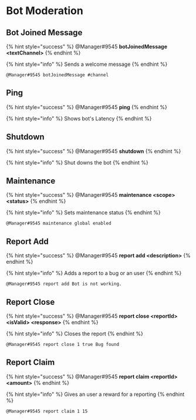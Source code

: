 # Bot Moderation

## Bot Joined Message

{% hint style="success" %}
@Manager\#9545 **botJoinedMessage &lt;textChannel&gt;**
{% endhint %}

{% hint style="info" %}
Sends a welcome message
{% endhint %}

```text
@Manager#9545 botJoinedMessage #channel
```

## Ping

{% hint style="success" %}
@Manager\#9545 **ping**
{% endhint %}

{% hint style="info" %}
Shows bot's Latency
{% endhint %}

## Shutdown

{% hint style="success" %}
@Manager\#9545 **shutdown**
{% endhint %}

{% hint style="info" %}
Shut downs the bot
{% endhint %}

## Maintenance

{% hint style="success" %}
@Manager\#9545 **maintenance &lt;scope&gt; &lt;status&gt;**
{% endhint %}

{% hint style="info" %}
Sets maintenance status
{% endhint %}

```text
@Manager#9545 maintenance global enabled
```

## Report Add

{% hint style="success" %}
@Manager\#9545 **report add &lt;description&gt;**
{% endhint %}

{% hint style="info" %}
Adds a report to a bug or an user
{% endhint %}

```text
@Manager#9545 report add Bot is not working.
```

## Report Close

{% hint style="success" %}
@Manager\#9545 **report close &lt;reportId&gt; &lt;isValid&gt; &lt;response&gt;**
{% endhint %}

{% hint style="info" %}
Closes the report
{% endhint %}

```text
@Manager#9545 report close 1 true Bug found
```

## Report Claim

{% hint style="success" %}
@Manager\#9545 **report claim &lt;reportId&gt; &lt;amount&gt;**
{% endhint %}

{% hint style="info" %}
Gives an user a reward for a reporting
{% endhint %}

```text
@Manager#9545 report claim 1 15
```

